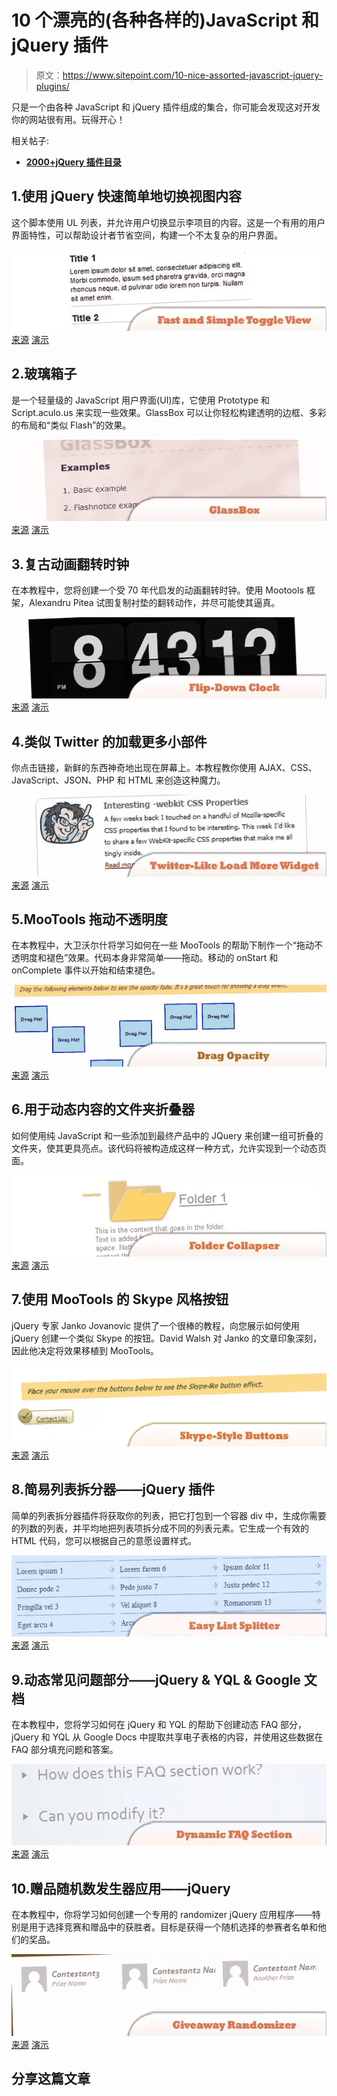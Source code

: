 # 10 个漂亮的(各种各样的)JavaScript 和 jQuery 插件

> 原文：<https://www.sitepoint.com/10-nice-assorted-javascript-jquery-plugins/>

只是一个由各种 JavaScript 和 jQuery 插件组成的集合，你可能会发现这对开发你的网站很有用。玩得开心！

相关帖子:

*   [**2000+jQuery 插件目录**](http://www.jquery4u.com/plugins/)

## 1.使用 jQuery 快速简单地切换视图内容

这个脚本使用 UL 列表，并允许用户切换显示李项目的内容。这是一个有用的用户界面特性，可以帮助设计者节省空间，构建一个不太复杂的用户界面。

 [![Fast and Simple Toggle](img/3a2e992920421d82d7299cad4b1c0eec.png)](http://www.queness.com/post/1743/create-a-fast-and-simple-toggle-view-content-with-jquery) 
[来源](http://www.queness.com/post/1743/create-a-fast-and-simple-toggle-view-content-with-jquery)
[演示](http://www.queness.com/resources/html/toggle/index.html)

## 2.玻璃箱子

是一个轻量级的 JavaScript 用户界面(UI)库，它使用 Prototype 和 Script.aculo.us 来实现一些效果。GlassBox 可以让你轻松构建透明的边框、多彩的布局和“类似 Flash”的效果。

 [![GlassBox](img/00d7e27cd85f4ac4b6c030a6319ceea2.png)](http://www.glassbox-js.com/) 
[来源](http://www.glassbox-js.com/)
[演示](http://www.glassbox-js.com/#examples)

## 3.复古动画翻转时钟

在本教程中，您将创建一个受 70 年代启发的动画翻转时钟。使用 Mootools 框架，Alexandru Pitea 试图复制衬垫的翻转动作，并尽可能使其逼真。

 [![Flip-Down Clock](img/f3f6b231b66511793f4798ec978a0ce1.png)](http://net.tutsplus.com/tutorials/html-css-techniques/learn-how-to-create-a-retro-animated-flip-down-clock/) 
[来源](http://net.tutsplus.com/tutorials/html-css-techniques/learn-how-to-create-a-retro-animated-flip-down-clock/)
[演示](http://d2o0t5hpnwv4c1.cloudfront.net/470_clock/Source/index.html)

## 4.类似 Twitter 的加载更多小部件

你点击链接，新鲜的东西神奇地出现在屏幕上。本教程教你使用 AJAX、CSS、JavaScript、JSON、PHP 和 HTML 来创造这种魔力。

 [![Twitter-Like Load](img/4f21c38f71c1f188ac063a5b00882d8e.png)](http://net.tutsplus.com/tutorials/javascript-ajax/create-a-twitter-like-load-more-widget/) 
[来源](http://net.tutsplus.com/tutorials/javascript-ajax/create-a-twitter-like-load-more-widget/)
[演示](http://davidwalsh.name/dw-content/load-more.php)

## 5.MooTools 拖动不透明度

在本教程中，大卫沃尔什将学习如何在一些 MooTools 的帮助下制作一个“拖动不透明度和褪色”效果。代码本身非常简单——拖动。移动的 onStart 和 onComplete 事件以开始和结束褪色。

 [![MooTools Drag Opacity](img/a86e9196075bd75cc021b2e08118e051.png)](http://davidwalsh.name/mootools-drag-opacity) 
[来源](http://davidwalsh.name/mootools-drag-opacity)
[演示](http://davidwalsh.name/dw-content/drag-opacity.php)

## 6.用于动态内容的文件夹折叠器

如何使用纯 JavaScript 和一些添加到最终产品中的 JQuery 来创建一组可折叠的文件夹，使其更具亮点。该代码将被构造成这样一种方式，允许实现到一个动态页面。

 [![Folder Collapser](img/9f31dfba43a239b42a8ff99a081e559d.png)](http://www.impressivewebs.com/javascript-folder-collapser-for-dynamic-content-tutorial/) 
[来源](http://www.impressivewebs.com/javascript-folder-collapser-for-dynamic-content-tutorial/)
[演示](http://www.impressivewebs.com/demo-files/javascript-folder-collapser-demo.html)

## 7.使用 MooTools 的 Skype 风格按钮

jQuery 专家 Janko Jovanovic 提供了一个很棒的教程，向您展示如何使用 jQuery 创建一个类似 Skype 的按钮。David Walsh 对 Janko 的文章印象深刻，因此他决定将效果移植到 MooTools。

 [![Skype-Style Buttons](img/79234b5c1351c4137596c87643cd2e5c.png)](http://davidwalsh.name/skype-mootools) 
[来源](http://davidwalsh.name/skype-mootools)
[演示](http://davidwalsh.name/dw-content/mootools-skype.php)

## 8.简易列表拆分器——jQuery 插件

简单的列表拆分器插件将获取你的列表，把它打包到一个容器 div 中，生成你需要的列数的列表，并平均地把列表项拆分成不同的列表元素。它生成一个有效的 HTML 代码，您可以根据自己的意愿设置样式。

 [![Easy List Splitter](img/57082125196b95be7b2db897a2615224.png)](http://www.madeincima.it/en/articles/resources-and-tools/easy-list-splitter-plugin/) 
[来源](http://www.madeincima.it/en/articles/resources-and-tools/easy-list-splitter-plugin/)
[演示](http://www.madeincima.it/download/samples/jquery/easyListSplitter/)

## 9.动态常见问题部分——jQuery & YQL & Google 文档

在本教程中，您将学习如何在 jQuery 和 YQL 的帮助下创建动态 FAQ 部分，jQuery 和 YQL 从 Google Docs 中提取共享电子表格的内容，并使用这些数据在 FAQ 部分填充问题和答案。

 [![Dynamic FAQ Section](img/77fdeb3e60dfbaba681d03eb65cb4920.png)](http://tutorialzine.com/2010/08/dynamic-faq-jquery-yql-google-docs/) 
[来源](http://tutorialzine.com/2010/08/dynamic-faq-jquery-yql-google-docs/)
[演示](http://demo.tutorialzine.com/2010/08/dynamic-faq-jquery-yql-google-docs/faq.html)

## 10.赠品随机数发生器应用——jQuery

在本教程中，你将学习如何创建一个专用的 randomizer jQuery 应用程序——特别是用于选择竞赛和赠品中的获胜者。目标是获得一个随机选择的参赛者名单和他们的奖品。

 [![Giveaway Randomizer App ](img/eabd0cb9a19160b78fd16a97f0881a58.png)](http://tutorialzine.com/2010/09/giveaway-randomizer-app-jquery/) 
[来源](http://tutorialzine.com/2010/09/giveaway-randomizer-app-jquery/)
[演示](http://demo.tutorialzine.com/2010/09/giveaway-randomizer-app-jquery/randomizer.html)

## 分享这篇文章